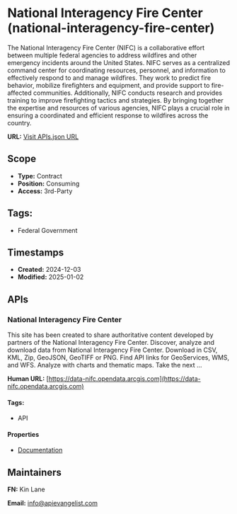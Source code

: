 # National Interagency Fire Center (national-interagency-fire-center)
The National Interagency Fire Center (NIFC) is a collaborative effort between multiple federal agencies to address wildfires and other emergency incidents around the United States. NIFC serves as a centralized command center for coordinating resources, personnel, and information to effectively respond to and manage wildfires. They work to predict fire behavior, mobilize firefighters and equipment, and provide support to fire-affected communities. Additionally, NIFC conducts research and provides training to improve firefighting tactics and strategies. By bringing together the expertise and resources of various agencies, NIFC plays a crucial role in ensuring a coordinated and efficient response to wildfires across the country.

**URL:** [Visit APIs.json URL](
https://raw.githubusercontent.com/api-evangelist/national-interagency-fire-center/refs/heads/main/apis.yml)

## Scope

- **Type:** Contract 
- **Position:** Consuming 
- **Access:** 3rd-Party 

## Tags:

 - Federal Government

## Timestamps

- **Created:** 2024-12-03 
- **Modified:** 2025-01-02 

## APIs

### National Interagency Fire Center

This site has been created to share authoritative content developed by
partners of the National Interagency Fire Center. Discover, analyze and
download data from National Interagency Fire Center. Download in CSV, KML,
Zip, GeoJSON, GeoTIFF or PNG. Find API links for GeoServices, WMS, and
WFS. Analyze with charts and thematic maps. Take the next ...

**Human URL:** [https://data-nifc.opendata.arcgis.com](https://data-nifc.opendata.arcgis.com)


#### Tags:

 - API

#### Properties

- [Documentation](https://data-nifc.opendata.arcgis.com)

## Maintainers

**FN:** Kin Lane

**Email:** info@apievangelist.com

